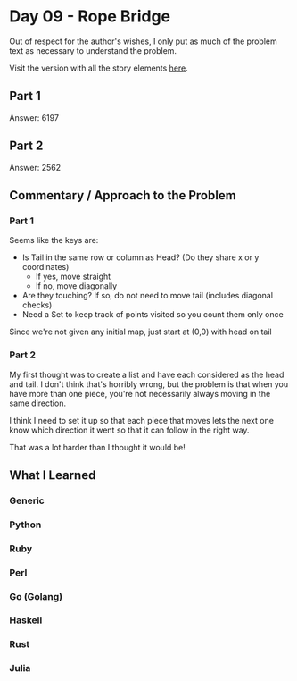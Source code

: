 # Day 09 - Rope Bridge

Out of respect for the author's wishes, I only put as much of the problem text as necessary to understand the problem.

Visit the version with all the story elements [here](https://adventofcode.com/2022/day/9).

## Part 1

Answer: 6197
## Part 2

Answer: 2562
## Commentary / Approach to the Problem
### Part 1
Seems like the keys are:
- Is Tail in the same row or column as Head? (Do they share x or y coordinates)
    - If yes, move straight
    - If no, move diagonally
- Are they touching? If so, do not need to move tail (includes diagonal checks)
- Need a Set to keep track of points visited so you count them only once

Since we're not given any initial map, just start at (0,0) with head on tail 

### Part 2
My first thought was to create a list and have each considered as the head and tail.
I don't think that's horribly wrong, but the problem is that when you have more than one piece, you're not necessarily always moving in the same direction.

I think I need to set it up so that each piece that moves lets the next one know which direction it went so that it can follow in the right way.

That was a lot harder than I thought it would be!
## What I Learned

### Generic

### Python

### Ruby

### Perl

### Go (Golang)

### Haskell

### Rust

### Julia
